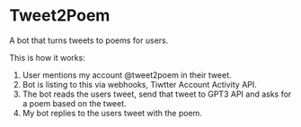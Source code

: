 # Tweet2Poem

A bot that turns tweets to poems for users.

This is how it works:
1. User mentions my account @tweet2poem in their tweet.
2. Bot is listing to this via webhooks, Tiwtter Account Activity API.
3. The bot reads the users tweet, send that tweet to GPT3 API and asks for a poem based on the tweet.
4. My bot replies to the users tweet with the poem.
